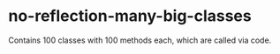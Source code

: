 # no-reflection-many-big-classes

Contains 100 classes with 100 methods each, which are called via code.
